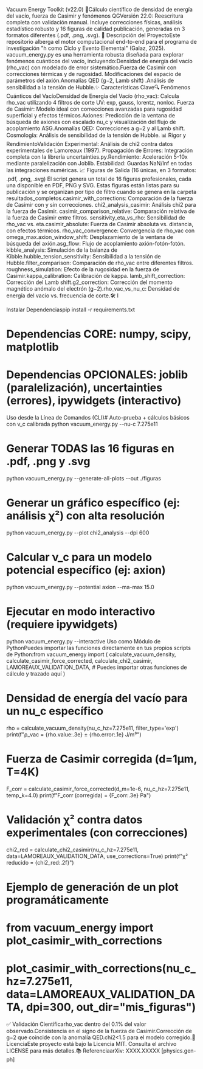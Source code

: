 Vacuum Energy Toolkit (v22.0) 
🌌Cálculo científico de densidad de energía del vacío, fuerza de Casimir y fenómenos QGVersión 22.0: 
Reescritura completa con validación manual. Incluye correcciones físicas, análisis estadístico robusto y 16 figuras de calidad publicación, generadas en 3 formatos diferentes (.pdf, .png, .svg).
🚀 Descripción del ProyectoEste repositorio alberga el motor computacional end-to-end para el programa de investigación "h como Ciclo y Evento Elemental" (Galaz, 2025). 
vacuum_energy.py es una herramienta robusta diseñada para explorar fenómenos cuánticos del vacío, incluyendo:Densidad de energía del vacío (rho_vac) con modelado de error sistemático.Fuerza de Casimir con correcciones térmicas y de rugosidad.
Modificaciones del espacio de parámetros del axión.Anomalías QED (g−2, Lamb shift)
.Análisis de sensibilidad a la tensión de Hubble.✨ 
Características Clave🔍 Fenómenos Cuánticos del VacíoDensidad de Energía del Vacío (rho_vac): Calcula rho_vac utilizando 4 filtros de corte UV: exp, gauss, lorentz, nonloc.
Fuerza de Casimir: Modelo ideal con correcciones avanzadas para rugosidad superficial y efectos térmicos.Axiones: Predicción de la ventana de búsqueda de axiones con escalado nu_c y visualización del flujo de acoplamiento ASG.Anomalías QED: Correcciones a g−2 y al Lamb shift.
Cosmología: Análisis de sensibilidad de la tensión de Hubble.
📊 Rigor y RendimientoValidación Experimental: Análisis de chi2 contra datos experimentales de Lamoreaux (1997).
Propagación de Errores: Integración completa con la librería uncertainties.py.Rendimiento: Aceleración 5-10x mediante paralelización con Joblib.
Estabilidad: Guardas NaN/Inf en todas las integraciones numéricas.
📈 Figuras de Salida (16 únicas, en 3 formatos: .pdf, .png, .svg) 
El script genera un total de 16 figuras profesionales, cada una disponible en PDF, PNG y SVG. 
Estas figuras están listas para su publicación y se organizan por tipo de filtro cuando se genera en la carpeta 
resultados_completos.casimir_with_corrections: Comparación de la fuerza de Casimir con y sin correcciones.
chi2_analysis_casimir: Análisis chi2 para la fuerza de Casimir.
casimir_comparison_relative: Comparación relativa de la fuerza de Casimir entre filtros.
sensitivity_eta_vs_rho: Sensibilidad de rho_vac vs. eta.casimir_absolute: Fuerza de Casimir absoluta vs. distancia, con efectos térmicos.
rho_vac_convergence: Convergencia de rho_vac con omega_max.axion_window_shift: Desplazamiento de la ventana de búsqueda del axión.asg_flow: Flujo de acoplamiento axión-fotón-fotón.
kibble_analysis: Simulación de la balanza de Kibble.hubble_tension_sensitivity: Sensibilidad a la tensión de Hubble.filter_comparison: Comparación de rho_vac entre diferentes filtros.
roughness_simulation: Efecto de la rugosidad en la fuerza de Casimir.kappa_calibration: Calibración de kappa.
lamb_shift_correction: Corrección del Lamb shift.g2_correction: Corrección del momento magnético anómalo del electrón (g−2).rho_vac_vs_nu_c: Densidad de energía del vacío vs. frecuencia de corte.🛠️ I


Instalar Dependenciaspip install -r requirements.txt
# Dependencias CORE: numpy, scipy, matplotlib
# Dependencias OPCIONALES: joblib (paralelización), uncertainties (errores), ipywidgets (interactivo)
Uso desde la Línea de Comandos (CLI)# Auto-prueba + cálculos básicos con ν_c calibrada
python vacuum_energy.py --nu-c 7.275e11

# Generar TODAS las 16 figuras en .pdf, .png y .svg
python vacuum_energy.py --generate-all-plots --out ./figuras

# Generar un gráfico específico (ej: análisis χ²) con alta resolución
python vacuum_energy.py --plot chi2_analysis --dpi 600

# Calcular ν_c para un modelo potencial específico (ej: axion)
python vacuum_energy.py --potential axion --ma-max 15.0

# Ejecutar en modo interactivo (requiere ipywidgets)
python vacuum_energy.py --interactive
Uso como Módulo de PythonPuedes importar las funciones directamente en tus propios scripts de Python:from vacuum_energy import (
    calculate_vacuum_density, calculate_casimir_force_corrected,
    calculate_chi2_casimir, LAMOREAUX_VALIDATION_DATA,
    # Puedes importar otras funciones de cálculo y trazado aquí
)

# Densidad de energía del vacío para un nu_c específico
rho = calculate_vacuum_density(nu_c_hz=7.275e11, filter_type='exp')
print(f"ρ_vac = {rho.value:.3e} ± {rho.error:.1e} J/m³")

# Fuerza de Casimir corregida (d=1µm, T=4K)
F_corr = calculate_casimir_force_corrected(d_m=1e-6, nu_c_hz=7.275e11, temp_k=4.0)
print(f"F_corr (corregida) = {F_corr:.3e} Pa")

# Validación χ² contra datos experimentales (con correcciones)
chi2_red = calculate_chi2_casimir(nu_c_hz=7.275e11, data=LAMOREAUX_VALIDATION_DATA, use_corrections=True)
print(f"χ² reducido = {chi2_red:.2f}")

# Ejemplo de generación de un plot programáticamente
# from vacuum_energy import plot_casimir_with_corrections
# plot_casimir_with_corrections(nu_c_hz=7.275e11, data=LAMOREAUX_VALIDATION_DATA, dpi=300, out_dir="mis_figuras")
✅ Validación Científicarho_vac dentro del 0.1% del valor observado.Consistencia en el signo de la fuerza de Casimir.Corrección de g−2 que coincide con la anomalía QED.chi2\<1.5 para el modelo corregido.📄 LicenciaEste proyecto está bajo la Licencia MIT. Consulta el archivo LICENSE para más detalles.📚 ReferenciaarXiv: XXXX.XXXXX [physics.gen-ph]
